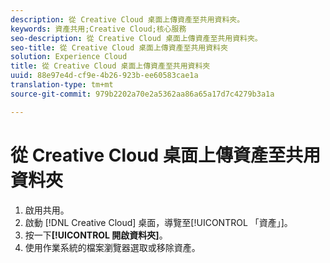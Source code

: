 ```yaml
---
description: 從 Creative Cloud 桌面上傳資產至共用資料夾。
keywords: 資產共用;Creative Cloud;核心服務
seo-description: 從 Creative Cloud 桌面上傳資產至共用資料夾。
seo-title: 從 Creative Cloud 桌面上傳資產至共用資料夾
solution: Experience Cloud
title: 從 Creative Cloud 桌面上傳資產至共用資料夾
uuid: 88e97e4d-cf9e-4b26-923b-ee60583cae1a
translation-type: tm+mt
source-git-commit: 979b2202a70e2a5362aa86a65a17d7c4279b3a1a

---
```



# 從 Creative Cloud 桌面上傳資產至共用資料夾

1. 啟用共用。
1. 啟動 [!DNL Creative Cloud] 桌面，導覽至[!UICONTROL 「資產」]。
1. 按一下&#x200B;**[!UICONTROL 開啟資料夾]**。
1. 使用作業系統的檔案瀏覽器選取或移除資產。
